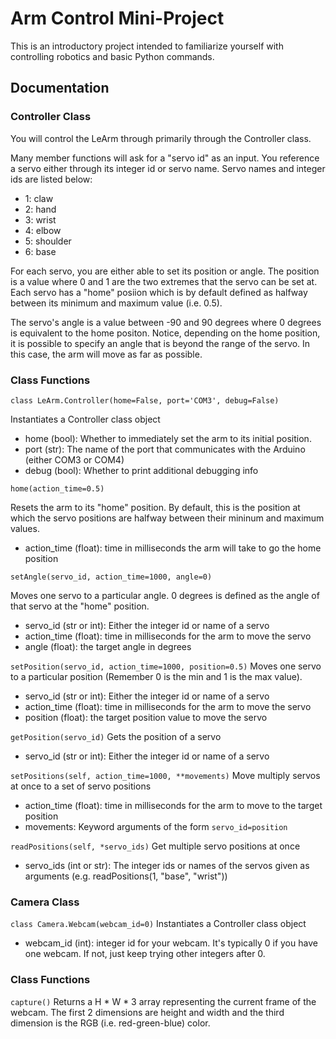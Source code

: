 # Arm Control Mini-Project
This is an introductory project intended to familiarize yourself with controlling robotics and basic Python commands. 

## Documentation

### Controller Class
You will control the LeArm through primarily through the Controller class. 

Many member functions will ask for a "servo id" as an input. You reference a servo either through its integer id or servo name. Servo names and integer ids are listed below:

* 1: claw
* 2: hand
* 3: wrist
* 4: elbow
* 5: shoulder
* 6: base


For each servo, you are either able to set its position or angle. The position is a value where 0 and 1 are the two extremes that the servo can be set at. Each servo has a "home" posiion which is by default defined as halfway between its minimum and maximum value (i.e. 0.5).


The servo's angle is a value between -90 and 90 degrees where 0 degrees is equivalent to the home positon. Notice, depending on the home position, it is possible to specify an angle that is beyond the range of the servo. In this case, the arm will move as far as possible.

### Class Functions

`class LeArm.Controller(home=False, port='COM3', debug=False)`

Instantiates a Controller class object

* home (bool): Whether to immediately set the arm to its initial position.
* port (str): The name of the port that communicates with the Arduino (either COM3 or COM4)
* debug (bool): Whether to print additional debugging info

`home(action_time=0.5)`

Resets the arm to its "home" position. By default, this is the position at which the servo positions are halfway between their mininum and maximum values.

* action_time (float): time in milliseconds the arm will take to go the home position

`setAngle(servo_id, action_time=1000, angle=0)`

Moves one servo to a particular angle. 0 degrees is defined as the angle of that servo at the "home" position. 

* servo_id (str or int): Either the integer id or name of a servo
* action_time (float): time in milliseconds for the arm to move the servo
* angle (float): the target angle in degrees

`setPosition(servo_id, action_time=1000, position=0.5)`
Moves one servo to a particular position (Remember 0 is the min and 1 is the max value).

* servo_id (str or int): Either the integer id or name of a servo
* action_time (float): time in milliseconds for the arm to move the servo
* position (float): the target position value to move the servo 

`getPosition(servo_id)`
Gets the position of a servo

* servo_id (str or int): Either the integer id or name of a servo

`setPositions(self, action_time=1000, **movements)`
Move multiply servos at once to a set of servo positions

* action_time (float): time in milliseconds for the arm to move to the target position
* movements: Keyword arguments of the form `servo_id=position`

`readPositions(self, *servo_ids)`
Get multiple servo positions at once

* servo_ids (int or str): The integer ids or names of the servos given as arguments (e.g. readPositions(1, "base", "wrist")) 


### Camera Class

`class Camera.Webcam(webcam_id=0)`
Instantiates a Controller class object

* webcam_id (int): integer id for your webcam. It's typically 0 if you have one webcam. If not, just keep trying other integers after 0.

### Class Functions

`capture()`
Returns a H * W * 3 array representing the current frame of the webcam. The first 2 dimensions are height and width and the third dimension is the RGB (i.e. red-green-blue) color.  
